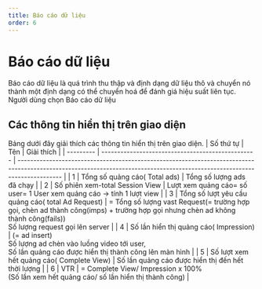 ```yaml
---
title: Báo cáo dữ liệu
order: 6
---
```


# Báo cáo dữ liệu
Báo cáo dữ liệu là quá trình thu thập và định dạng dữ liệu thô và chuyển nó thành một định dạng có thể chuyển hoá để đánh giá hiệu suất liên tục. Người dùng chọn Báo cáo dữ liệu
## Các thông tin hiển thị trên giao diện
Bảng dưới đây giải thích các thông tin hiển thị trên giao diện.
| Số thứ tự | Tên                                               | Giải thích                                                                                                                                                                 |
| --------- | ------------------------------------------------- | -------------------------------------------------------------------------------------------------------------------------------------------------------------------------- |
| 1         | Tổng số quảng cáo( Total ads)                     | Tổng số lượng ads đã chạy                                                                                                                                                  |
| 2         | Số phiên xem-total Session View                   | Lượt xem quảng cáo=  số user= 1 User xem quảng cáo →  tính 1 lượt view                                                                                                     |
| 3         | Tổng số lượt yêu cầu quảng cáo( total Ad Request) | = Tổng số lượng vast Request(= trường hợp gọi, chèn ad thành công(imps) + trường hợp gọi nhưng chèn ad không thành công(fails))<br />Số lượng request gọi lên server |
| 4         | Số lần hiển thị quảng cáo( Impression)            | (= ad insert)<br />Số lượng ad chèn vào luồng video tới user,<br />Số lần quảng cáo được hiển thị thành công lên màn hình                                      |
| 5         | Số lượt xem hết quảng cáo( Complete View)         | Số lần quảng cáo được hiển thị đến hết thời lượng                                                                                                                          |
| 6         | VTR                                               | = Complete View/ Impression x 100%<br />(Số lần xem hết quảng cáo/ số lần hiển thị thành công)                                                                       |